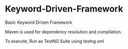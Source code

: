 # Keyword-Driven-Framework
Basic Keyword Driven Framework

Maven is used for dependency resolution and compilation.

To execute, Run as TestNG Suite using testng.xml
